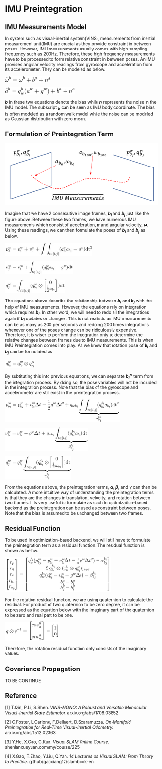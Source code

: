 # IMU Preintegration

## IMU Measurements Model

In system such as visual-inertial system(VINS), measurements from inertial measurement unit(IMU) are crucial as they provide constraint in between poses. However, IMU measurements usually comes with high sampling frequency such as 200Hz. Therefore, these high frequency measurements have to be processed to form relative constraint in between poses. An IMU provides angular velocity readings from gyroscope and acceleration from its accelerometer. They can be modeled as below.

![IMU1](./Images/IMUPreintegration1.png)

![IMU2](./Images/IMUPreintegration2.png)

_**b**_ in these two equations denote the bias while _**n**_ represents the noise in the IMU model. The subscript _**<sub>b</sub>**_ can be seen as IMU body coordinate. The bias is often modeled as a random walk model while the noise can be modeled as Gaussian distribution with zero mean.

## Formulation of Preintegration Term

![IMU3](./Images/IMUPreintegration3.png)

Imagine that we have 2 consecutive image frames, _**b<sub>i</sub>**_ and _**b<sub>j</sub>**_ just like the figure above. 
Between these two frames, we have numerous IMU measurements which consist of acceleration, _**a**_ and angular velocity, _**ω**_.
Using these readings, we can then formulate the poses of _**b<sub>i</sub>**_ and _**b<sub>j</sub>**_ as below.

![IMU4](./Images/IMUPreintegration4.png)

![IMU5](./Images/IMUPreintegration5.png)

![IMU6](./Images/IMUPreintegration6.png)

The equations above describe the relationship between _**b<sub>i</sub>**_ and _**b<sub>j</sub>**_ with the help of IMU measurements.
However, the equations rely on integration which requires _**b<sub>i</sub>**_.
In other word, we will need to redo all the integrations again if _**b<sub>i</sub>**_ updates or changes.
This is not realistic as IMU measurements can be as many as 200 per seconds and redoing 200 times integrations whenever one of the poses change can be ridiculously expensive.
Therefore, it is wiser to perform the integration only to determine the relative changes between frames due to IMU measurements.
This is when IMU Preintegration comes into play. As we know that rotation pose of _**b<sub>i</sub>**_ and _**b<sub>j</sub>**_ can be formulated as

![IMU7](./Images/IMUPreintegration7.png)

By subtituting this into previous equations, we can separate _**b<sub>i</sub><sup>w</sub>**_ term from the integration process. By doing so, the pose variables will not be included in the integration process. Note that the bias of the gyroscope and accelerometer are still exist in the preintegration process.

![IMU8](./Images/IMUPreintegration8.png)

![IMU9](./Images/IMUPreintegration9.png)

![IMU10](./Images/IMUPreintegration10.png)

From the equations above, the preintegration terms, _**α**_, _**β**_, and _**γ**_ can then be calculated.
A more intuitive way of understanding the preintegration terms is that they are the changes in translation, velocity, and rotation between two frames.
It is very useful to formulate as such in optimization-based backend as the preintegration can be used as constraint between poses.
Note that the bias is assumed to be unchanged between two frames.

## Residual Function
To be used in optimization-based backend, we will still have to formulate the preintegration term as a residual function. The residual function is shown as below.

![IMU11](./Images/IMUPreintegration11.png)

For the rotation residual function, we are using quaternion to calculate the residual. For product of two quaternion to be zero degree, it can be expressed as the equation below with the imaginary part of the quaternion to be zero and real part to be one.

![IMU12](./Images/IMUPreintegration12.png)

Therefore, the rotation residual function only consists of the imaginary values.

## Covariance Propagation

TO BE CONTINUE

## Reference

[1] T.Qin, P.Li, S.Shen. _VINS-MONO: A Robust and Versatile Monocular Visual-Inertial State Estimator._ arxiv.org/abs/1708.03852

[2] C.Foster, L.Carlone, F.Dellaert, D.Scaramuzza. _On-Manifold Preintegration for Real-Time Visual-Inertial Odometry._ arxiv.org/abs/1512.02363

[3] Y.He, X.Gao, C.Kun. _Visual SLAM Online Course._ shenlanxueyuan.com/my/course/225

[4] X.Gao, T.Zhao, Y.Liu, Q.Yan. _14 Lectures on Visual SLAM: From Theory to Practice._ github/gaoxiang12/slambook-en

